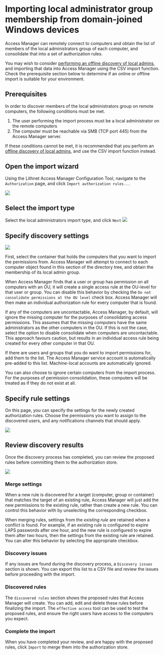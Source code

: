 # Importing local administrator group membership from domain-joined Windows devices
Access Manager can remotely connect to computers and obtain the list of members of the local administrators group of each computer, and consolidate that into a set of authorization rules.

You may wish to consider [performing an offline discovery of local admins](Performing-an-offline-discovery-of-local-admins), and importing that data into Access Manager using the CSV import function. Check the prerequisite section below to determine if an online or offline import is suitable for your environment.

## Prerequisites
In order to discover members of the local administrators group on remote computers, the following conditions must be met.
1. The user performing the import process must be a local administrator on the remote computers
2. The computer must be reachable via SMB (TCP port 445) from the Access Manager server.

If these conditions cannot be met, it is recommended that you perform an [offline discovery of local admins](Performing-an-offline-discovery-of-local-admins), and use the CSV import function instead.

## Open the import wizard
Using the Lithnet Access Manager Configuration Tool, navigate to the `Authorization` page, and click `Import authorization rules...`

![](../../images/ui-page-authz.png)

## Select the import type
Select the local administrators import type, and click `Next`
![](../../images/ui-page-import-type-localadminrpc.png)

## Specify discovery settings
![](../../images/ui-page-import-container-localadminrpc.png)

First, select the container that holds the computers that you want to import the permissions from. Access Manager will attempt to connect to each computer object found in this section of the directory tree, and obtain the membership of its local admin group.

When Access Manager finds that a user or group has permission on all computers with an OU, it will create a single access rule at the OU-level for that user or group. You can disable this behavior by checking the `Do not consolidate permissions at the OU level` check box. Access Manager will then make an individual authorization rule for every computer that is found.

If any of the computers are uncontactable, Access Manager, by default, will ignore the missing computer for the purposes of consolidating access permissions. This assumes that the missing computers have the same administrators as the other computers in the OU. If this is not the case, select the option to disable consolidate when computers are uncontactable. This approach favours caution, but results in an individual access rule being created for every other computer in that OU.

If there are users and groups that you do want to import permissions for, add them to the list. The Access Manager service account is automatically pre-added to this list. Machine-local accounts are automatically ignored.

You can also choose to ignore certain computers from the import process. For the purposes of permission consolidation, these computers will be treated as if they do not exist at all.

## Specify rule settings
On this page, you can specify the settings for the newly created authorization rules. Choose the permissions you want to assign to the discovered users, and any notifications channels that should apply. 

![](../../images/ui-page-import-rulesettings.png)

## Review discovery results
Once the discovery process has completed, you can review the proposed rules before committing them to the authorization store. 

![](../../images/ui-page-import-results.png)

### Merge settings
When a new rule is discovered for a target (computer, group or container) that matches the target of an existing rule, Access Manager will just add the new permissions to the existing rule, rather than create a new rule. You can control this behavior with by unselecting the corresponding checkbox. 

When merging rules, settings from the _existing rule_ are retained when a conflict is found. For example, if an existing rule is configured to expire LAPS passwords after one hour, and the new rule is configured to expire them after two hours, then the settings from the existing rule are retained. You can alter this behavior by selecting the appropriate checkbox.  

### Discovery issues
If any issues are found during the discovery process, a `Discovery issues` section is shown. You can export this list to a CSV file and review the issues before proceeding with the import.

### Discovered rules
The `discovered rules` section shows the proposed rules that Access Manager will create. You can add, edit and delete these rules before finalizing the import. The `effective access` tool can be used to test the proposed rules, and ensure the right users have access to the computers you expect.

### Complete the import
When you have completed your review, and are happy with the proposed rules, click `Import` to merge them into the authorization store.

